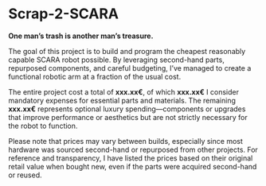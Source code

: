 # Scrap-2-SCARA

**One man’s trash is another man’s treasure.**

The goal of this project is to build and program the cheapest reasonably capable SCARA robot possible. By leveraging second-hand parts, repurposed components, and careful budgeting, I’ve managed to create a functional robotic arm at a fraction of the usual cost.

The entire project cost a total of **xxx.xx€**, of which **xxx.xx€** I consider mandatory expenses for essential parts and materials. The remaining **xxx.xx€** represents optional luxury spending—components or upgrades that improve performance or aesthetics but are not strictly necessary for the robot to function.

Please note that prices may vary between builds, especially since most hardware was sourced second-hand or repurposed from other projects. For reference and transparency, I have listed the prices based on their original retail value when bought new, even if the parts were acquired second-hand or reused.
